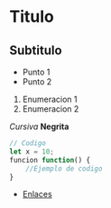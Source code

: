 # Titulo
## Subtitulo

- Punto 1
- Punto 2
1. Enumeracion 1
2. Enumeracion 2

_Cursiva_
**Negrita**

```js
// Codigo
let x = 10;
funcion function() {
    //Ejemplo de codigo
}
```

- [Enlaces](www.google.es)

